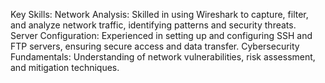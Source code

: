 
Key Skills:
Network Analysis: Skilled in using Wireshark to capture, filter, and analyze network traffic, identifying patterns and security threats.
Server Configuration: Experienced in setting up and configuring SSH and FTP servers, ensuring secure access and data transfer.
Cybersecurity Fundamentals: Understanding of network vulnerabilities, risk assessment, and mitigation techniques.

<!---
lunar9k/lunar9k is a ✨ special ✨ repository because its `README.md` (this file) appears on your GitHub profile.
You can click the Preview link to take a look at your changes.
--->
